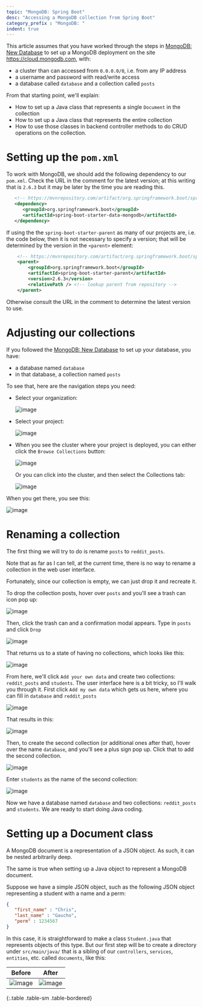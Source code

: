 ```yaml
---
topic: "MongoDB: Spring Boot"
desc: "Accessing a MongoDB collection from Spring Boot"
category_prefix	: "MongoDB: "
indent: true
---
```


This article assumes that you have worked through the steps in [MongoDB: New Database](https://ucsb-cs156.github.io/topics/mongodb_new_database/) to 
set up a MongoDB deployment on the site <https://cloud.mongodb.com>, with:

* a cluster than can accessed from `0.0.0.0/0`, i.e. from any IP address
* a username and password with read/write access
* a database called `database` and a collection called `posts`

From that starting point, we'll explain:

* How to set up a Java class that represents a single `Document` in the  collection
* How to set up a Java class that represents the entire collection
* How to use those classes in backend controller methods to do CRUD operations on the collection.


# Setting up the `pom.xml`

To work with MongoDB, we should add the following dependency to our `pom.xml`.  Check the URL in the comment for the latest version; at this writing
that is `2.6.3` but it may be later by the time you are reading this.

```xml
   <!-- https://mvnrepository.com/artifact/org.springframework.boot/spring-boot-starter-data-mongodb -->
   <dependency>
      <groupId>org.springframework.boot</groupId>
      <artifactId>spring-boot-starter-data-mongodb</artifactId>
   </dependency>
```

If using the the `spring-boot-starter-parent` as many of our projects are, i.e. the code below, then it is not necessary to specify a version; that will 
be determined by the version in the `<parent>` element:

```xml
    <!-- https://mvnrepository.com/artifact/org.springframework.boot/spring-boot-starter-parent -->
    <parent>
        <groupId>org.springframework.boot</groupId>
        <artifactId>spring-boot-starter-parent</artifactId>
        <version>2.6.3</version>
        <relativePath /> <!-- lookup parent from repository -->
    </parent>
```

Otherwise consult the URL in the comment to determine the latest version to use.

# Adjusting our collections

If you followed the  [MongoDB: New Database](https://ucsb-cs156.github.io/topics/mongodb_new_database/)  to set up your database, you
have:
* a database named `database`
* in that database, a collection named `posts`

To see that, here are the navigation steps you need:
* Select your organization:

  ![image](https://user-images.githubusercontent.com/1119017/152418744-43db11db-8d17-43ca-ad1d-a4feda301e73.png)

* Select your project:

  ![image](https://user-images.githubusercontent.com/1119017/152418808-cc834de9-d9ae-4cc7-8292-2875cbf802c7.png)
  
* When you see the cluster where your project is deployed, you can either click the `Browse Collections` button:

  ![image](https://user-images.githubusercontent.com/1119017/152418932-ee46623d-179b-4095-913a-5e62ce528552.png)

  Or you can click into the cluster, and then select the Collections tab:
  
  ![image](https://user-images.githubusercontent.com/1119017/152419023-81067c84-08ac-49e4-af44-0ef78efb46e3.png)

When you get there, you see this:

![image](https://user-images.githubusercontent.com/1119017/152419327-0d354c2f-68e2-4792-ad44-c39c5efa1a52.png)

# Renaming a collection

The first thing we will try to do is rename `posts` to `reddit_posts`.

Note that as far as I can tell, at the current time, there is no way to rename a collection in the web user interface.

Fortunately, since our collection is empty, we can just drop it and recreate it.  

To drop the collection posts, hover over `posts` and you'll see a trash can icon pop up:

![image](https://user-images.githubusercontent.com/1119017/152419662-632e4ca0-6b5b-4294-bef7-e9947b1ffe64.png)


Then, click the trash can and a confirmation modal appears. Type in `posts` and click `Drop`

![image](https://user-images.githubusercontent.com/1119017/152419763-ef4a07a5-20c1-4c4e-bd8d-1dc8195686ab.png)

That returns us to a state of having no collections, which looks like this:

![image](https://user-images.githubusercontent.com/1119017/152419854-6840051e-c57c-4d39-b4e2-1b5b2095a7e8.png)

From here, we'll click `Add your own data` and create two collections: `reddit_posts` and `students`. The user interface
here is a bit tricky, so I'll walk you through it.  First click `Add my own data` which gets us here, where you can fill in `database` and `reddit_posts`

![image](https://user-images.githubusercontent.com/1119017/152420104-e0d5bf9f-453c-494b-bd10-cba019e2b96f.png)

That results in this:

![image](https://user-images.githubusercontent.com/1119017/152420205-571cb9ce-01e8-493b-90c0-cc465628a5b3.png)


Then, to create the second collection (or additional ones after that), hover over the name `database`, and you'll see a plus sign pop up.  Click that to 
add the second collection.

![image](https://user-images.githubusercontent.com/1119017/152420224-7dd408c0-ef0f-421a-bc19-4c4a7f31e532.png)

Enter `students` as the name of the second collection:

![image](https://user-images.githubusercontent.com/1119017/152420283-cab197bd-d759-4b9a-9b3b-b07d796f49e3.png)

Now we have a database named `database` and two collections: `reddit_posts` and `students`.  We are ready to start doing Java coding.


# Setting up a Document class

A MongoDB document is a representation of a JSON object.  As such, it can be nested arbitrarily deep.

The same is true when setting up a Java object to represent a MongoDB document. 

Suppose we have a simple JSON object, such as the following JSON object representing a student with a name and a perm:

```json
{
   "first_name" : "Chris",
   "last_name" : "Gaucho",
   "perm" : 1234567
}
```

In this case, it is straightforward to make a class `Student.java` that represents objects of this type. But our first step will be to create a directory under `src/main/java/` that is a sibling of our `controllers`, `services`, `entities`, etc. called `documents`, like this:


| Before | After |
|-|-|
| ![image](https://user-images.githubusercontent.com/1119017/152420561-712a7d15-a367-4622-90eb-ad33c8acd8e0.png) | ![image](https://user-images.githubusercontent.com/1119017/152420645-96628f71-45b2-4f3d-b029-57c715f3846e.png) |
{:.table .table-sm .table-bordered}





